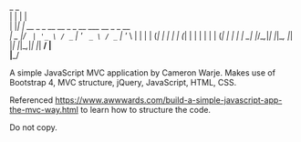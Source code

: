  _   _                                         
| | | |                                        
| |_| | __ _ _ __   __ _ _ __ ___   __ _ _ __  
|  _  |/ _` | '_ \ / _` | '_ ` _ \ / _` | '_ \ 
| | | | (_| | | | | (_| | | | | | | (_| | | | |
\_| |_/\__,_|_| |_|\__, |_| |_| |_|\__,_|_| |_|
                    __/ |                      
                   |___/                       

A simple JavaScript MVC application by Cameron Warje.
Makes use of Bootstrap 4, MVC structure, jQuery, JavaScript, HTML, CSS.

Referenced https://www.awwwards.com/build-a-simple-javascript-app-the-mvc-way.html to learn how to structure the code.

Do not copy.